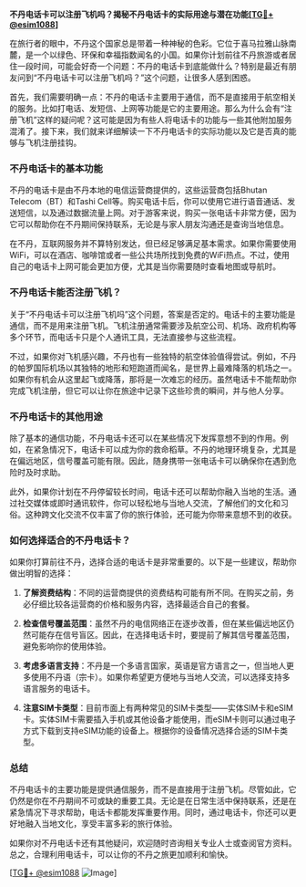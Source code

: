 **不丹电话卡可以注册飞机吗？揭秘不丹电话卡的实际用途与潜在功能[[TG💪+ @esim1088](https://t.me/s/esim1088)]**

在旅行者的眼中，不丹这个国家总是带着一种神秘的色彩。它位于喜马拉雅山脉南麓，是一个以绿色、环保和幸福指数闻名的小国。如果你计划前往不丹旅游或者居住一段时间，可能会好奇一个问题：不丹的电话卡到底能做什么？特别是最近有朋友问到“不丹电话卡可以注册飞机吗？”这个问题，让很多人感到困惑。

首先，我们需要明确一点：不丹的电话卡主要用于通信，而不是直接用于航空相关的服务。比如打电话、发短信、上网等功能是它的主要用途。那么为什么会有“注册飞机”这样的疑问呢？这可能是因为有些人将电话卡的功能与一些其他附加服务混淆了。接下来，我们就来详细解读一下不丹电话卡的实际功能以及它是否真的能够与飞机注册挂钩。

### 不丹电话卡的基本功能

不丹的电话卡是由不丹本地的电信运营商提供的，这些运营商包括Bhutan Telecom（BT）和Tashi Cell等。购买电话卡后，你可以使用它进行语音通话、发送短信，以及通过数据流量上网。对于游客来说，购买一张电话卡非常方便，因为它可以帮助你在不丹期间保持联系，无论是与家人朋友沟通还是查询当地信息。

在不丹，互联网服务并不算特别发达，但已经足够满足基本需求。如果你需要使用WiFi，可以在酒店、咖啡馆或者一些公共场所找到免费的WiFi热点。不过，使用自己的电话卡上网可能会更加方便，尤其是当你需要随时查看地图或导航时。

### 不丹电话卡能否注册飞机？

关于“不丹电话卡可以注册飞机吗”这个问题，答案是否定的。电话卡的主要功能是通信，而不是用来注册飞机。飞机注册通常需要涉及航空公司、机场、政府机构等多个环节，而电话卡只是个人通讯工具，无法直接参与这些流程。

不过，如果你对飞机感兴趣，不丹也有一些独特的航空体验值得尝试。例如，不丹的帕罗国际机场以其独特的地形和短跑道而闻名，是世界上最难降落的机场之一。如果你有机会从这里起飞或降落，那将是一次难忘的经历。虽然电话卡不能帮助你完成飞机注册，但它可以让你在旅途中记录下这些珍贵的瞬间，并与他人分享。

### 不丹电话卡的其他用途

除了基本的通信功能，不丹电话卡还可以在某些情况下发挥意想不到的作用。例如，在紧急情况下，电话卡可以成为你的救命稻草。不丹的地理环境复杂，尤其是在偏远地区，信号覆盖可能有限。因此，随身携带一张电话卡可以确保你在遇到危险时及时求助。

此外，如果你计划在不丹停留较长时间，电话卡还可以帮助你融入当地的生活。通过社交媒体或即时通讯软件，你可以轻松地与当地人交流，了解他们的文化和习俗。这种跨文化交流不仅丰富了你的旅行体验，还可能为你带来意想不到的收获。

### 如何选择适合的不丹电话卡？

如果你打算前往不丹，选择合适的电话卡是非常重要的。以下是一些建议，帮助你做出明智的选择：

1. **了解资费结构**：不同的运营商提供的资费结构可能有所不同。在购买之前，务必仔细比较各运营商的价格和服务内容，选择最适合自己的套餐。
   
2. **检查信号覆盖范围**：虽然不丹的电信网络正在逐步改善，但在某些偏远地区仍然可能存在信号盲区。因此，在选择电话卡时，要提前了解其信号覆盖范围，避免影响你的使用体验。

3. **考虑多语言支持**：不丹是一个多语言国家，英语是官方语言之一，但当地人更多使用不丹语（宗卡）。如果你希望更方便地与当地人交流，可以选择支持多语言服务的电话卡。

4. **注意SIM卡类型**：目前市面上有两种常见的SIM卡类型——实体SIM卡和eSIM卡。实体SIM卡需要插入手机或其他设备才能使用，而eSIM卡则可以通过电子方式下载到支持eSIM功能的设备上。根据你的设备情况选择合适的SIM卡类型。

### 总结

不丹电话卡的主要功能是提供通信服务，而不是直接用于注册飞机。尽管如此，它仍然是你在不丹期间不可或缺的重要工具。无论是在日常生活中保持联系，还是在紧急情况下寻求帮助，电话卡都能发挥重要作用。同时，通过电话卡，你还可以更好地融入当地文化，享受丰富多彩的旅行体验。

如果你对不丹电话卡还有其他疑问，欢迎随时咨询相关专业人士或查阅官方资料。总之，合理利用电话卡，可以让你的不丹之旅更加顺利和愉快。

[[TG💪+ @esim1088](https://t.me/s/esim1088) ![Image](https://i.postimg.cc/4NQfJmqS/Snipaste-2025-05-13-00-14-12.png)]